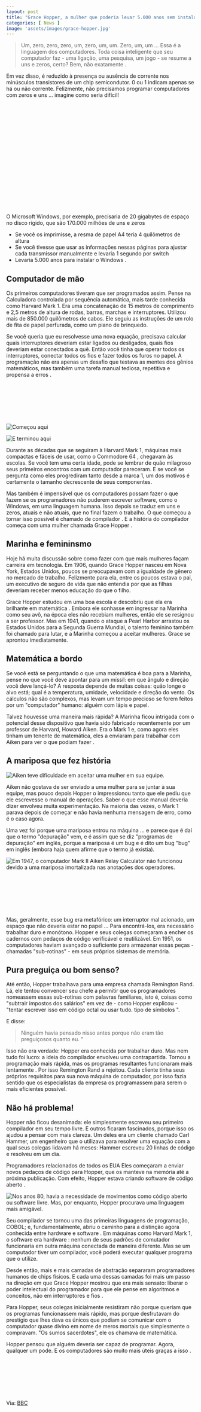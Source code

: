 ```yaml
---
layout: post
title: "Grace Hopper, a mulher que poderia levar 5.000 anos sem instalar o Windows"
categories: [ News ]
image: 'assets/images/grace-hopper.jpg'
---
```


> Um, zero, zero, zero, um, zero, um, um. Zero, um, um ... Essa é a linguagem dos computadores. Toda coisa inteligente que seu computador faz - uma ligação, uma pesquisa, um jogo - se resume a uns e zeros, certo? Bem, não exatamente .

Em vez disso, é reduzido à presença ou ausência de corrente nos minúsculos transistores de um chip semicondutor. 0 ou 1 indicam apenas se há ou não corrente. Felizmente, não precisamos programar computadores com zeros e uns ... imagine como seria difícil! 

<!-- QUADRADO -->
<script async src="//pagead2.googlesyndication.com/pagead/js/adsbygoogle.js"></script>
<ins class="adsbygoogle"
style="display:inline-block;width:336px;height:280px"
data-ad-client="ca-pub-2838251107855362"
data-ad-slot="5351066970"></ins>
<script>
(adsbygoogle = window.adsbygoogle || []).push({});
</script>

O Microsoft Windows, por exemplo, precisaria de 20 gigabytes de espaço no disco rígido, que são 170.000 milhões de uns e zeros
+ Se você os imprimisse, a resma de papel A4 teria 4 quilômetros de altura
+ Se você tivesse que usar as informações nessas páginas para ajustar cada transmissor manualmente e levaria 1 segundo por switch
+ Levaria 5.000 anos para instalar o Windows .

## Computador de mão

Os primeiros computadores tiveram que ser programados assim. Pense na Calculadora controlada por sequência automática, mais tarde conhecida como Harvard Mark 1. Era uma concatenação de 15 metros de comprimento e 2,5 metros de altura de rodas, barras, marchas e interruptores. Utilizou mais de 850.000 quilômetros de cabos. Ele seguiu as instruções de um rolo de fita de papel perfurada, como um piano de brinquedo.

Se você queria que eu resolvesse uma nova equação, precisava calcular quais interruptores deveriam estar ligados ou desligados, quais fios deveriam estar conectados a quê. Então você tinha que operar todos os interruptores, conectar todos os fios e fazer todos os furos no papel. A programação não era apenas um desafio que testava as mentes dos gênios matemáticos, mas também uma tarefa manual tediosa, repetitiva e propensa a erros . 

<!-- MINI ANÚNCIO -->
<script async src="//pagead2.googlesyndication.com/pagead/js/adsbygoogle.js"></script>
<!-- Games Root -->
<ins class="adsbygoogle"
style="display:inline-block;width:730px;height:95px"
data-ad-client="ca-pub-2838251107855362"
data-ad-slot="5351066970"></ins>
<script>
(adsbygoogle = window.adsbygoogle || []).push({});
</script>

![Começou aqui](/assets/images/comecou-aqui.jpg "Começou aqui")

![E terminou aqui](/assets/images/terminou-aqui.jpg "E terminou aqui")

Durante as décadas que se seguiram à Harvard Mark 1, máquinas mais compactas e fáceis de usar, como o Commodore 64 , chegavam às escolas. Se você tem uma certa idade, pode se lembrar de quão milagroso seus primeiros encontros com um computador pareceram. E se você se pergunta como eles progrediram tanto desde a marca 1, um dos motivos é certamente o tamanho decrescente de seus componentes.

Mas também é impensável que os computadores possam fazer o que fazem se os programadores não puderem escrever software, como o Windows, em uma linguagem humana. Isso depois se traduz em uns e zeros, atuais e não atuais, que no final fazem o trabalho. O que começou a tornar isso possível é chamado de compilador . E a história do compilador começa com uma mulher chamada Grace Hopper . 

<!-- RETANGULO LARGO 2 -->
<script async src="//pagead2.googlesyndication.com/pagead/js/adsbygoogle.js"></script>
<ins class="adsbygoogle"
style="display:block; text-align:center;"
data-ad-layout="in-article"
data-ad-format="fluid"
data-ad-client="ca-pub-2838251107855362"
data-ad-slot="8549252987"></ins>
<script>
(adsbygoogle = window.adsbygoogle || []).push({});
</script>

## Marinha e femininsmo

Hoje há muita discussão sobre como fazer com que mais mulheres façam carreira em tecnologia. Em 1906, quando Grace Hopper nasceu em Nova York, Estados Unidos, poucos se preocupavam com a igualdade de gênero no mercado de trabalho. Felizmente para ela, entre os poucos estava o pai, um executivo de seguro de vida que não entendia por que as filhas deveriam receber menos educação do que o filho.

Grace Hopper estudou em uma boa escola e descobriu que ela era brilhante em matemática . Embora ele sonhasse em ingressar na Marinha como seu avô, na época eles não recebiam mulheres, então ele se resignou a ser professor. Mas em 1941, quando o ataque a Pearl Harbor arrastou os Estados Unidos para a Segunda Guerra Mundial, o talento feminino também foi chamado para lutar, e a Marinha começou a aceitar mulheres. Grace se aprontou imediatamente. 

<!-- RETANGULO LARGO -->
<script async src="https://pagead2.googlesyndication.com/pagead/js/adsbygoogle.js"></script>
<!-- Informat -->
<ins class="adsbygoogle"
style="display:block"
data-ad-client="ca-pub-2838251107855362"
data-ad-slot="2327980059"
data-ad-format="auto"
data-full-width-responsive="true"></ins>
<script>
(adsbygoogle = window.adsbygoogle || []).push({});
</script>

## Matemática a bordo

Se você está se perguntando o que uma matemática é boa para a Marinha, pense no que você deve apontar para um míssil: em que ângulo e direção você deve lançá-lo? A resposta depende de muitas coisas: quão longe o alvo está; qual é a temperatura, umidade, velocidade e direção do vento. Os cálculos não são complexos, mas levam um tempo precioso se forem feitos por um "computador" humano: alguém com lápis e papel.

Talvez houvesse uma maneira mais rápida? A Marinha ficou intrigada com o potencial desse dispositivo que havia sido fabricado recentemente por um professor de Harvard, Howard Aiken. Era o Mark 1 e, como agora eles tinham um tenente de matemática, eles a enviaram para trabalhar com Aiken para ver o que podiam fazer .

## A mariposa que fez história

![Aiken teve dificuldade em aceitar uma mulher em sua equipe.](/assets/images/_93532728_hi037223281.jpg "Aiken teve dificuldade em aceitar uma mulher em sua equipe.")

Aiken não gostava de ser enviado a uma mulher para se juntar à sua equipe, mas pouco depois Hopper o impressionou tanto que ele pediu que ele escrevesse o manual de operações. Saber o que esse manual deveria dizer envolveu muita experimentação. Na maioria das vezes, o Mark 1 parava depois de começar e não havia nenhuma mensagem de erro, como é o caso agora.

Uma vez foi porque uma mariposa entrou na máquina ... e parece que é daí que o termo "depuração" vem, e é assim que se diz "programas de depuração" em inglês, porque a mariposa é um bug e é dito um bug "bug" em inglês (embora haja quem afirme que o termo já existia).

![Em 1947, o computador Mark II Aiken Relay Calculator não funcionou devido a uma mariposa imortalizada nas anotações dos operadores.](/assets/images/bug.jpg "Em 1947, o computador Mark II Aiken Relay Calculator não funcionou devido a uma mariposa imortalizada nas anotações dos operadores.")

<!-- MINI ANÚNCIO -->
<script async src="//pagead2.googlesyndication.com/pagead/js/adsbygoogle.js"></script>
<!-- Games Root -->
<ins class="adsbygoogle"
style="display:inline-block;width:730px;height:95px"
data-ad-client="ca-pub-2838251107855362"
data-ad-slot="5351066970"></ins>
<script>
(adsbygoogle = window.adsbygoogle || []).push({});
</script>

Mas, geralmente, esse bug era metafórico: um interruptor mal acionado, um espaço que não deveria estar no papel ... Para encontrá-los, era necessário trabalhar duro e monótono. Hopper e seus colegas começaram a encher os cadernos com pedaços de código verificável e reutilizável. Em 1951, os computadores haviam avançado o suficiente para armazenar essas peças - chamadas "sub-rotinas" - em seus próprios sistemas de memória.

## Pura preguiça ou bom senso?

Até então, Hopper trabalhava para uma empresa chamada Remington Rand. Lá, ele tentou convencer seu chefe a permitir que os programadores nomeassem essas sub-rotinas com palavras familiares, isto é, coisas como "subtrair impostos dos salários" em vez de - como Hopper explicou - "tentar escrever isso em código octal ou usar tudo. tipo de símbolos ".

E disse:

> Ninguém havia pensado nisso antes porque não eram tão preguiçosos quanto eu. "

Isso não era verdade: Hopper era conhecida por trabalhar duro. Mas nem tudo foi lucro: a ideia do compilador envolveu uma contrapartida. Tornou a programação mais rápida, mas os programas resultantes funcionaram mais lentamente . Por isso Remington Rand a rejeitou. Cada cliente tinha seus próprios requisitos para sua nova máquina de computador, por isso fazia sentido que os especialistas da empresa os programassem para serem o mais eficientes possível.

## Não há problema!

Hopper não ficou desanimada: ele simplesmente escreveu seu primeiro compilador em seu tempo livre. E outros ficaram fascinados, porque isso os ajudou a pensar com mais clareza. Um deles era um cliente chamado Carl Hammer, um engenheiro que o utilizava para resolver uma equação com a qual seus colegas lidavam há meses: Hammer escreveu 20 linhas de código e resolveu em um dia.

Programadores relacionados de todos os EUA Eles começaram a enviar novos pedaços de código para Hopper, que os manteve na memória até a próxima publicação. Com efeito, Hopper estava criando software de código aberto .

![Nos anos 80, havia a necessidade de movimentos como código aberto ou software livre. Mas, por enquanto, Hopper procurava uma linguagem mais amigável.](/assets/images/open-source.jpg "Nos anos 80, havia a necessidade de movimentos como código aberto ou software livre. Mas, por enquanto, Hopper procurava uma linguagem mais amigável.")

Seu compilador se tornou uma das primeiras linguagens de programação, COBOL; e, fundamentalmente, abriu o caminho para a distinção agora conhecida entre hardware e software . Em máquinas como Harvard Mark 1, o software era hardware : nenhum de seus padrões de comutador funcionaria em outra máquina conectada de maneira diferente. Mas se um computador tiver um compilador, você poderá executar qualquer programa que o utilize.

Desde então, mais e mais camadas de abstração separaram programadores humanos de chips físicos. E cada uma dessas camadas foi mais um passo na direção em que Grace Hopper mostrou que era mais sensato: liberar o poder intelectual do programador para que ele pense em algoritmos e conceitos, não em interruptores e fios .

Para Hopper, seus colegas inicialmente resistiram não porque queriam que os programas funcionassem mais rápido, mas porque desfrutavam do prestígio que lhes dava os únicos que podiam se comunicar com o computador quase divino em nome de meros mortais que simplesmente o compravam. "Os sumos sacerdotes", ele os chamava de matemática.

Hopper pensou que alguém deveria ser capaz de programar. Agora, qualquer um pode. E os computadores são muito mais úteis graças a isso .

<!-- MINI ANÚNCIO -->
<script async src="//pagead2.googlesyndication.com/pagead/js/adsbygoogle.js"></script>
<!-- Games Root -->
<ins class="adsbygoogle"
style="display:inline-block;width:730px;height:95px"
data-ad-client="ca-pub-2838251107855362"
data-ad-slot="5351066970"></ins>
<script>
(adsbygoogle = window.adsbygoogle || []).push({});
</script>

Via: [BBC](https://www.bbc.com/mundo/noticias-38586597)
